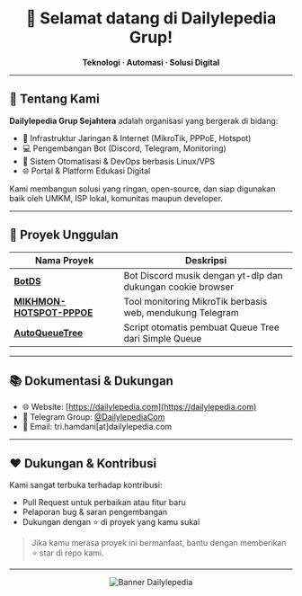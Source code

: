 <h1 align="center">👋 Selamat datang di Dailylepedia Grup!</h1>
<p align="center">
  <b>Teknologi · Automasi · Solusi Digital</b>
</p>

---

## 🚀 Tentang Kami

**Dailylepedia Grup Sejahtera** adalah organisasi yang bergerak di bidang:

- 🔌 Infrastruktur Jaringan & Internet (MikroTik, PPPoE, Hotspot)
- 💻 Pengembangan Bot (Discord, Telegram, Monitoring)
- 🧠 Sistem Otomatisasi & DevOps berbasis Linux/VPS
- 🌐 Portal & Platform Edukasi Digital

Kami membangun solusi yang ringan, open-source, dan siap digunakan baik oleh UMKM, ISP lokal, komunitas maupun developer.

---

## 🧩 Proyek Unggulan

| Nama Proyek | Deskripsi |
|-------------|-----------|
| [**BotDS**](https://github.com/Dailylepedia-Grup/BotDS) | Bot Discord musik dengan yt-dlp dan dukungan cookie browser |
| [**MIKHMON-HOTSPOT-PPPOE**](https://github.com/Dailylepedia-Grup/MIKHMON-HOTSPOT-PPPOE) | Tool monitoring MikroTik berbasis web, mendukung Telegram |
| [**AutoQueueTree**](https://github.com/Dailylepedia-Grup/Mikrotik-Auto-QueueTree) | Script otomatis pembuat Queue Tree dari Simple Queue |

---

## 📚 Dokumentasi & Dukungan

- 🌐 Website: [https://dailylepedia.com](https://dailylepedia.com)
- 💬 Telegram Group: [@DailylepediaCom](https://t.me/DailylepediaCom)
- 📧 Email: tri.hamdani[at]dailylepedia.com

---

## ❤️ Dukungan & Kontribusi

Kami sangat terbuka terhadap kontribusi:

- Pull Request untuk perbaikan atau fitur baru
- Pelaporan bug & saran pengembangan
- Dukungan dengan ⭐ di proyek yang kamu sukai

> Jika kamu merasa proyek ini bermanfaat, bantu dengan memberikan ⭐ star di repo kami.

---

<p align="center">
  <img src="https://raw.githubusercontent.com/dailylepedia/.github/main/profile/banner.png" alt="Banner Dailylepedia" />
</p>

